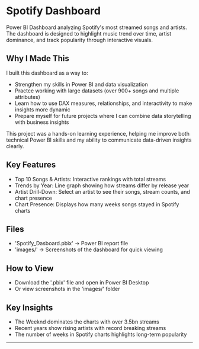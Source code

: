 # Spotify Dashboard
Power BI Dashboard analyzing Spotify's most streamed songs and artists. 
The dashboard is designed to highlight music trend over time, artist dominance, and track popularity through interactive visuals.

## Why I Made This
I built this dashboard as a way to:
- Strengthen my skills in Power BI and data visualization
- Practce working with large datasets (over 900+ songs and multiple attributes)
- Learn how to use DAX measures, relationships, and interactivity to make insights more dynamic
- Prepare myself for future projects where I can combine data storytelling with business insights

This project was a hands-on learning experience, helping me improve both technical Power BI skills and my ability to communicate data-driven insights clearly.

## Key Features
- Top 10 Songs & Artists: Interactive rankings with total streams
- Trends by Year: Line graph showing how streams differ by release year
- Artist Drill-Down: Select an artist to see their songs, stream counts, and chart presence
- Chart Presence: Displays how many weeks songs stayed in Spotify charts

## Files
- 'Spotify_Dasboard.pbix' -> Power BI report file
- 'images/' -> Screenshots of the dashboard for quick viewing

## How to View
- Download the '.pbix' file and open in Power BI Desktop
- Or view screenshots in the 'images/' folder

## Key Insights
- The Weeknd dominates the charts with over 3.5bn streams
- Recent years show rising artists with record breaking streams
- The number of weeks in Spotify charts highlights long-term popularity


---
